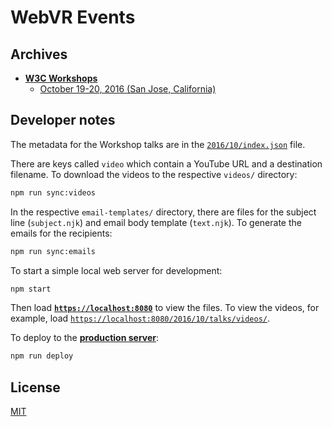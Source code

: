 # WebVR Events


## Archives

* **[W3C Workshops](w3c-workshops/)**
    * [October 19-20, 2016 (San Jose, California)](w3c-workshops/2016/10/)


## Developer notes

The metadata for the Workshop talks are in the [`2016/10/index.json`](2016/10/index.json) file.

There are keys called `video` which contain a YouTube URL and a destination filename. To download the videos to the respective `videos/` directory:

```sh
npm run sync:videos
```

In the respective `email-templates/` directory, there are files for the subject line (`subject.njk`) and email body template (`text.njk`). To generate the emails for the recipients:

```sh
npm run sync:emails
```

To start a simple local web server for development:

```sh
npm start
```

Then load **[`https://localhost:8080`](https://localhost:8080)** to view the files. To view the videos, for example, load [`https://localhost:8080/2016/10/talks/videos/`](https://localhost:8080/2016/10/talks/videos/).

To deploy to the **[production server](https://w3c-webvr.surge.sh/)**:

```sh
npm run deploy
```

## License

[MIT](LICENSE.md)

